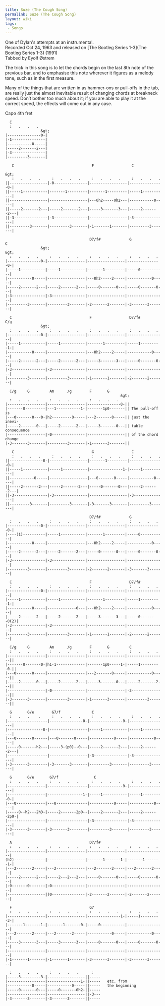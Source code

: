 ```yaml
---
title: Suze (The Cough Song)
permalink: Suze (The Cough Song)
layout: wiki
tags:
 - Songs
---
```


One of Dylan's attempts at an instrumental.  
Recorded Oct 24, 1963 and released on [The Bootleg Series
1-3](The Bootleg Series 1-3) (1991)  
Tabbed by Eyolf Østrem

The trick in this song is to let the chords begin on the last 8th note
of the previous bar, and to emphasise this note wherever it figures as a
melody tone, such as in the first measure.

Many of the things that are written in as hammer-ons or pull-offs in the
tab, are really just the almost inevitable result of changing chords at
breakneck speed. Don’t bother too much about it; if you are able to play
it at the correct speed, the effects will come out in any case.

Capo 4th fret

      C
      :   .   .   .
                    &gt;
    |---------------0-|
    |-1---------------|
    |-----------0-----|
    |-----2-------2---|
    |-3---------------|
    |---------3-------|

       C                                   F                 C
                                                                           &gt;
       :   .   .   .     :   .   .   .     :   .   .   .     :   .   .   .
    ||-----------------|-0---------------|-----------------|---------------0-|
    ||-----1-----------|-------1---------|-------1---------|-----1-----------|
    ||-----------------|-----------------|---0h2-----0h2---|-----------0-----|
    ||-----2-------2---|-----2-------2---|-----3-------3---|-----2-------2---|
    ||-3---------------|-3---------------|-----------------|-3---------------|
    ||---------3-------|---------3-------|-1-------1-------|---------3-------|

                                          D7/f#             G             C
                    &gt;                                                     &gt;
      :   .   .   .     :   .   .   .     :   .   .   .     :   .   .   .
    |---------------0-|-----------------|-----------------|---------------0-|
    |-----1-----------|-----1-----------|-------1---------|-----0-----------|
    |-----------0-----|-----------------|---0h2-----2-----|-----------0-----|
    |-----2-------2---|-----2-------2---|-----0-------0---|-----0-------0---|
    |-3---------------|-3---------------|-----------------|-----------------|
    |---------3-------|---------3-------|-2-------2-------|-3-------3-------|

      C                                   F                 D7/f#         C/g
                    &gt;
      :   .   .   .     :   .   .   .     :   .   .   .     :   .   .   .
    |---------------0-|-----------------|-----------------|-----------------|
    |-----1-----------|-----1-----------|-------1---------|-----1---------1-|
    |-----------0-----|-----------------|---0h2-----2-----|-----------0-----|
    |-----2-------2---|-----2-------2---|-----3-------3---|-----0-------0---|
    |-3---------------|-3---------------|-----------------|-----------------|
    |---------3-------|---------3-------|-1-------1-------|-2-------2-------|

      C/g     G         Am      /g        F       G
                                                        &gt;
      :   .   .   .     :   .   .   .     :   .   .   .
    |-----------------|-----------------|---------------0-||
    |-------0---------|---1-----------1-|-------1p0-------|| The pull-off is
    |---0-------0---0-|h2---------0-----|---2-------0-----|| just the inevi-
    |-----2-------0---|-----2-------2---|-----3-------0---|| table consequence
    |-----------------|-0---------------|-----------------|| of the chord change
    |-3-------3-------|---------3-------|-1-------3-------||

       C                                   G                 C
       :   .   .   .     :   .   .   .     :   .   .   .     :   .   .   .
    ||---------------0-|-----------------|-------1---------|---------------0-|
    ||-----1-----------|-----1-----------|---------------1-|-----1-----------|
    ||-----------0-----|-----------------|---0-------0-----|-----------0-----|
    ||-----2-------2---|-----2-------2---|-----0-------0---|-----2-------2---|
    ||-3---------------|-3---------------|-----------------|-3---------------|
    ||---------3-------|---------3-------|-3-------3-------|---------3-------|

                                          D7/f#             G
      :   .   .   .     :   .   .   .     :   .   .   .     :   .   .   .
    |---------------0-|-----------------|-----------------|---------------0-|
    |----(1)----------|-----1-----------|-------1---------|-----0-----------|
    |-----------0-----|-----------------|---0h2-----2-----|-----------0-----|
    |-----2-------2---|-----2-------2---|-----0-------0---|-----0-------0---|
    |-3---------------|-3---------------|-----------------|-----------------|
    |---------3-------|---------3-------|-2-------2-------|-3-------3-------|

      C                                   F                 D7/f#
      :   .   .   .     :   .   .   .     :   .   .   .     :   .   .   .
    |---------------0-|-----------------|-----------------|-----------------|
    |-----1-----------|-----1-----------|-------1---------|-----1---------1-|
    |-----------0-----|-------------0---|---0h2-----2-----|-----------0-----|
    |-----2-------2---|-----2-------2---|-----3-------3---|-----0-------0(2)|
    |-3---------------|-3---------------|-----------------|-----------------|
    |---------3-------|---------3-------|-1-------1-------|-2-------2-------|

      C/g     G         Am      /g        F       G         C
      :   .   .   .     :   .   .   .     :   .   .   .     :   .   .   .
    |-----------------|-----------------|-----------------|-----------------||
    |-------0-------0-|h1-1-------------|-------1p0-----1-|-----1---------0-||
    |---0-------0-----|-----------------|---2-------0-----|-----------0-----||
    |-----2-------0---|-----2-------2---|-----3-------0---|-----2-------2---||
    |-----------------|-0---------------|-----------------|-3---------------||
    |-3-------3-------|---------3-------|-1-------3-------|---------3-------||

      G       G/e        G7/f              C
      :   .   .    .     :   .   .   .     :   .   .   .     :   .   .   .
    |------------------|---------------0-|---------------0-|-----------------|
    |----------------0-|-----------------|-----1-----------|-----1-----------|
    |---0-------0------|---0-------0-----|-----------0-----|-----------0-----|
    |-----0-------h2---|-----3-(p0)--0---|-----2-------2---|-----2-------2---|
    |------------------|-----------------|-3---------------|-3---------------|
    |-3-------3--------|-3-------3-------|---------3-------|---------3-------|

      G       G/e       G7/f                C
      :   .   .   .     :   .   .   .      :   .   .   .     :   .   .   .
    |-----------------|------------------|---------------0-|-----------------|
    |-----------------|----------------1-|-----1-----------|-----1---------0-|
    |---0-------------|---0--------------|-----------0-----|-----------0-----|
    |-----0--h2---2h3-|-----2-------2p0--|-----2-------2---|-----2-------2p0-|
    |-----------------|------------------|-3---------------|-3---------------|
    |-3-------3-------|-3-------3--------|---------3-------|---------3-------|

      A                                   D7/f#
      :   .   .   .     :   .   .   .     :   .   .   .     :   .   .   .
    |-----------------|-----------------|-----------------|-----------------|
    (h2)--------------|-----------------|-------1-------1-|-------1-------1-|
    |---2-------2-----|---2-------------|---2-------2-----|---2-------2-----|
    |-----2-------2---|-----2---2---2---|-----0-------0---|-----0-------0---|
    |-0-------0-------|-0---------------|-----------------|-----------------|
    |-----------------|(0---------------|-2-------2-------|-2-------2-------|

      F                                   G7
      :   .   .   .     :   .   .   .     :   .   .   .     :   .   .   .
    |-----------------|-----------------|---------------1-|-----1---------3-|
    |-------1-------1-|-------1-------0-|-----0-----------|-----------------|
    |---2-------2-----|---2-------2-----|-----------0-----|-----------0-----|
    |-----3-------3---|-----3-------3---|-----0-------0---|-----0-------0---|
    |-----------------|-----------------|-----------------|-----------------|
    |-1-------1-------|-1-------1-------|-3-------3-------|-3-------3-------|

      :   .   .   .     :   .   .   .      :
    |-----3---------3-|-----------------||-----
    |-----------------|---------------1-||-----   etc. from
    |-----------0-----|-----------0-----||-----   the beginning
    |-----0-------0---|-----0-------0h2-||-----
    |-----------------|-----------------||-3---
    |-3-------3-------|-3-------3-------||-----
